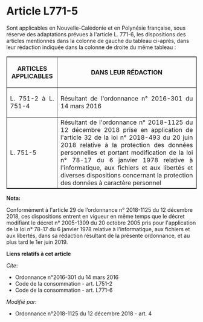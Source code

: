 # Article L771-5

Sont applicables en Nouvelle-Calédonie et en Polynésie française, sous réserve des adaptations prévues à l'article L. 771-6,
les dispositions des articles mentionnés dans la colonne de gauche du tableau ci-après, dans leur rédaction indiquée dans la
colonne de droite du même tableau : 

<table border="1">
  <tbody>
    <tr>
      <th>

ARTICLES APPLICABLES</th>
      <th>

DANS LEUR RÉDACTION</th>
    </tr>
    <tr>
      <td align="justify">

L. 751-2 à L. 751-4</td>
      <td align="justify">

Résultant de l'ordonnance n° 2016-301 du 14 mars 2016
</td>
    </tr>
    <tr>
      <td align="justify">L. 751-5</td>
      <td align="justify">Résultant de l'ordonnance n° 2018-1125 du 12 décembre 2018 prise en application de l'article 32 de
la loi n° 2018-493 du 20 juin 2018 relative à la protection des données personnelles et portant modification de la loi n°
78-17 du 6 janvier 1978 relative à l'informatique, aux fichiers et aux libertés et diverses dispositions concernant la
protection des données à caractère personnel</td>
    </tr>
  </tbody>
</table>

**Nota:**

Conformément à l'article 29 de l’ordonnance n° 2018-1125 du 12 décembre 2018, ces dispositions entrent en vigueur en même
temps que le décret modifiant le décret n° 2005-1309 du 20 octobre 2005 pris pour l'application de la loi n° 78-17 du 6
janvier 1978 relative à l'informatique, aux fichiers et aux libertés, dans sa rédaction résultant de la présente ordonnance,
et au plus tard le 1er juin 2019.

**Liens relatifs à cet article**

_Cite_:

  - Ordonnance n°2016-301 du 14 mars 2016
  - Code de la consommation - art. L751-2
  - Code de la consommation - art. L771-6

_Modifié par_:

  - Ordonnance n°2018-1125 du 12 décembre 2018 - art. 4
